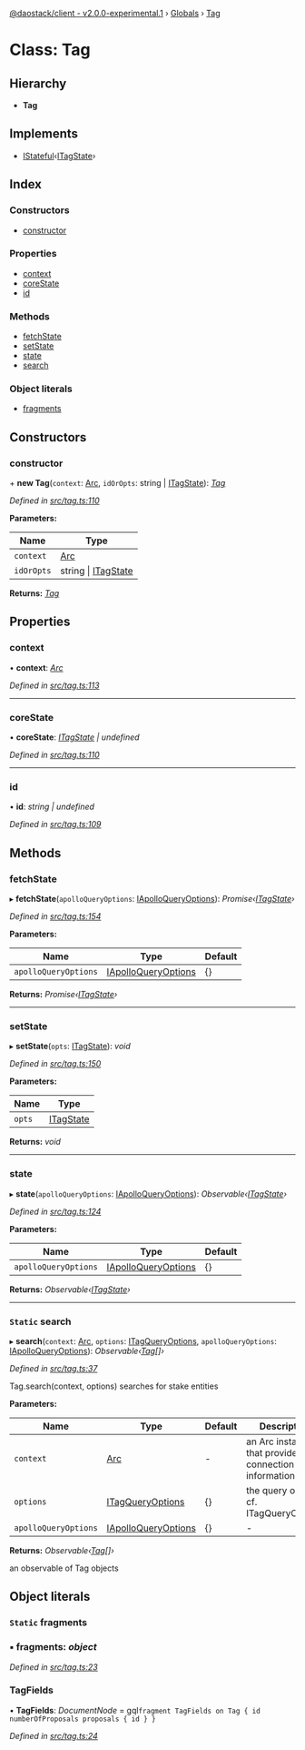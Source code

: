 [@daostack/client - v2.0.0-experimental.1](../README.md) › [Globals](../globals.md) › [Tag](tag.md)

# Class: Tag

## Hierarchy

* **Tag**

## Implements

* [IStateful](../interfaces/istateful.md)‹[ITagState](../interfaces/itagstate.md)›

## Index

### Constructors

* [constructor](tag.md#constructor)

### Properties

* [context](tag.md#context)
* [coreState](tag.md#corestate)
* [id](tag.md#id)

### Methods

* [fetchState](tag.md#fetchstate)
* [setState](tag.md#setstate)
* [state](tag.md#state)
* [search](tag.md#static-search)

### Object literals

* [fragments](tag.md#static-fragments)

## Constructors

###  constructor

\+ **new Tag**(`context`: [Arc](arc.md), `idOrOpts`: string | [ITagState](../interfaces/itagstate.md)): *[Tag](tag.md)*

*Defined in [src/tag.ts:110](https://github.com/daostack/client/blob/6c661ff/src/tag.ts#L110)*

**Parameters:**

Name | Type |
------ | ------ |
`context` | [Arc](arc.md) |
`idOrOpts` | string &#124; [ITagState](../interfaces/itagstate.md) |

**Returns:** *[Tag](tag.md)*

## Properties

###  context

• **context**: *[Arc](arc.md)*

*Defined in [src/tag.ts:113](https://github.com/daostack/client/blob/6c661ff/src/tag.ts#L113)*

___

###  coreState

• **coreState**: *[ITagState](../interfaces/itagstate.md) | undefined*

*Defined in [src/tag.ts:110](https://github.com/daostack/client/blob/6c661ff/src/tag.ts#L110)*

___

###  id

• **id**: *string | undefined*

*Defined in [src/tag.ts:109](https://github.com/daostack/client/blob/6c661ff/src/tag.ts#L109)*

## Methods

###  fetchState

▸ **fetchState**(`apolloQueryOptions`: [IApolloQueryOptions](../interfaces/iapolloqueryoptions.md)): *Promise‹[ITagState](../interfaces/itagstate.md)›*

*Defined in [src/tag.ts:154](https://github.com/daostack/client/blob/6c661ff/src/tag.ts#L154)*

**Parameters:**

Name | Type | Default |
------ | ------ | ------ |
`apolloQueryOptions` | [IApolloQueryOptions](../interfaces/iapolloqueryoptions.md) |  {} |

**Returns:** *Promise‹[ITagState](../interfaces/itagstate.md)›*

___

###  setState

▸ **setState**(`opts`: [ITagState](../interfaces/itagstate.md)): *void*

*Defined in [src/tag.ts:150](https://github.com/daostack/client/blob/6c661ff/src/tag.ts#L150)*

**Parameters:**

Name | Type |
------ | ------ |
`opts` | [ITagState](../interfaces/itagstate.md) |

**Returns:** *void*

___

###  state

▸ **state**(`apolloQueryOptions`: [IApolloQueryOptions](../interfaces/iapolloqueryoptions.md)): *Observable‹[ITagState](../interfaces/itagstate.md)›*

*Defined in [src/tag.ts:124](https://github.com/daostack/client/blob/6c661ff/src/tag.ts#L124)*

**Parameters:**

Name | Type | Default |
------ | ------ | ------ |
`apolloQueryOptions` | [IApolloQueryOptions](../interfaces/iapolloqueryoptions.md) |  {} |

**Returns:** *Observable‹[ITagState](../interfaces/itagstate.md)›*

___

### `Static` search

▸ **search**(`context`: [Arc](arc.md), `options`: [ITagQueryOptions](../interfaces/itagqueryoptions.md), `apolloQueryOptions`: [IApolloQueryOptions](../interfaces/iapolloqueryoptions.md)): *Observable‹[Tag](tag.md)[]›*

*Defined in [src/tag.ts:37](https://github.com/daostack/client/blob/6c661ff/src/tag.ts#L37)*

Tag.search(context, options) searches for stake entities

**Parameters:**

Name | Type | Default | Description |
------ | ------ | ------ | ------ |
`context` | [Arc](arc.md) | - | an Arc instance that provides connection information |
`options` | [ITagQueryOptions](../interfaces/itagqueryoptions.md) |  {} | the query options, cf. ITagQueryOptions |
`apolloQueryOptions` | [IApolloQueryOptions](../interfaces/iapolloqueryoptions.md) |  {} | - |

**Returns:** *Observable‹[Tag](tag.md)[]›*

an observable of Tag objects

## Object literals

### `Static` fragments

### ▪ **fragments**: *object*

*Defined in [src/tag.ts:23](https://github.com/daostack/client/blob/6c661ff/src/tag.ts#L23)*

###  TagFields

• **TagFields**: *DocumentNode* =  gql`fragment TagFields on Tag {
      id
      numberOfProposals
      proposals { id }
    }`

*Defined in [src/tag.ts:24](https://github.com/daostack/client/blob/6c661ff/src/tag.ts#L24)*
